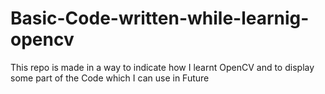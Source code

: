 # Basic-Code-written-while-learnig-opencv
This repo is made in a way to indicate how I learnt OpenCV and to display some part of the Code which I  can use in Future
